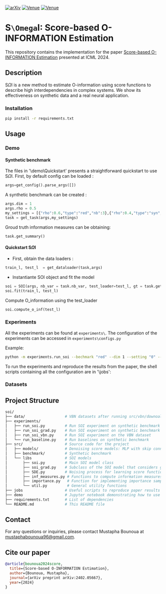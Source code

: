 [![arXiv](https://img.shields.io/badge/arXiv-2402.05667-b31b1b.svg)](https://arxiv.org/pdf/2402.05667)
[![Venue](https://img.shields.io/badge/venue-ICML_2024-darkblue)](https://icml.cc/virtual/2024/oral/35535)
[![Venue](https://img.shields.io/badge/Oral-presentation-yellow)](https://icml.cc/virtual/2024/oral/35535)



# S```\Omega```I: Score-based O-INFORMATION Estimation

This repository contains the implementation for the paper [Score-based O-INFORMATION Estimation](https://arxiv.org/pdf/2402.05667) presented at ICML 2024.

## Description
S$\Omega$I is a new method to estimate O-information using score functions to describe high interdependencies in complex systems. We show its effectiveness on synthetic data and a real neural application.

### Installation
```bash
pip install -r requirements.txt
```

## Usage


### Demo

#### Synthetic benchmark

The files in '\demo\Quickstart' presents a straightforward quickstart to use S$\Omega$I. 
First, by default config can be loaded :
```python
args=get_config().parse_args([])
```

A synthetic benchmark can be created : 
```python
args.dim = 1
args.rho = 0.5
my_settings = [{"rho":0.6,"type":"red","nb":3},{"rho":0.4,"type":"syn","nb":3} ]
task = get_task(args,my_settings)
```
Groud truth information measures can be obtaining:

```python
task.get_summary()
```

#### Quickstart S$\Omega$I

- First, obtain the data loaders :
```python
train_l, test_l  = get_dataloader(task,args)
```
- Instantiante SOI object and fit the model

```python
soi = SOI(args, nb_var = task.nb_var, test_loader=test_l, gt = task.get_summary())
soi.fit(train_l, test_l)
```
Compute O_information using the test_loader

```python
soi.compute_o_inf(test_l)
```

### Experiments

All the experiments can be found at `experiments\`. The configuration of the experiments can be accessed in `experiments\configs.py`

Example:
```bash
python -m experiments.run_soi --bechmark "red" --dim 1 --setting "0" --rho 0.4 --bs 256 --lr 0.01 --max_epochs 1000
```

To run the experiments and reproduce the results from the paper, the shell scripts containing all the configuration are in '\jobs':


### Datasets



## Project Structure
```bash
soi/
├── data/                  # VBN datasets after running src/vbn/downoalad.py
├── experiments/           
│   ├── run_soi.py         # Run SOI experiment on synthetic benchmark
│   ├── run_soi_grad.py    # Run SOI experiment on synthetic benchmark and estimate gradient of O-information
│   ├── run_soi_vbn.py     # Run SOI experiment on the VBN dataset
│   └── run_baseline.py    # Run baselines on synthetic benchmark
├── src/                   # Source code for the project
│   ├── models/            # Denoising score models: MLP with skip connection and a transformer implementation
│   ├── benchmark/         # Synthetic benchmark
│   └── libs               # SOI models
│       ├── soi.py         # Main SOI model class
│       ├── soi_grad.py    # Subclass of the SOI model that considers gradient of O-information
│       ├── SDE.py         # Noising process for learning score functions
│       ├── inf_measures.py # Functions to compute information measures: O-information, S-information, TC, DTC, etc.
│       ├── importance.py   # Function for implementing importance sampling scheme
│       └── util.py         # General utility functions
├── jobs                   # Useful scripts to reproduce paper results
├── demo                   # Jupyter notebook demonstrating how to use SOI 
├── requirements.txt       # List of dependencies
└── README.md              # This README file
```

## Contact
For any questions or inquiries, please contact Mustapha Bounoua at mustaphabounoua96@gmail.com.

## Cite our paper
```bibtex
@article{bounoua2024score,
  title={Score-based O-INFORMATION Estimation},
  author={Bounoua, Mustapha},
  journal={arXiv preprint arXiv:2402.05667},
  year={2024}
}
```
